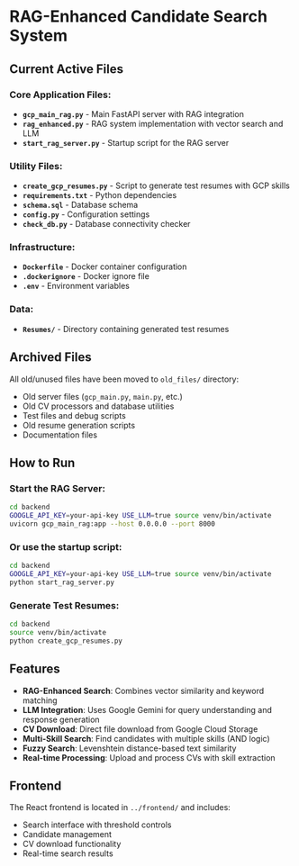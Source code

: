 # RAG-Enhanced Candidate Search System

## Current Active Files

### Core Application Files:
- **`gcp_main_rag.py`** - Main FastAPI server with RAG integration
- **`rag_enhanced.py`** - RAG system implementation with vector search and LLM
- **`start_rag_server.py`** - Startup script for the RAG server

### Utility Files:
- **`create_gcp_resumes.py`** - Script to generate test resumes with GCP skills
- **`requirements.txt`** - Python dependencies
- **`schema.sql`** - Database schema
- **`config.py`** - Configuration settings
- **`check_db.py`** - Database connectivity checker

### Infrastructure:
- **`Dockerfile`** - Docker container configuration
- **`.dockerignore`** - Docker ignore file
- **`.env`** - Environment variables

### Data:
- **`Resumes/`** - Directory containing generated test resumes

## Archived Files

All old/unused files have been moved to `old_files/` directory:
- Old server files (`gcp_main.py`, `main.py`, etc.)
- Old CV processors and database utilities
- Test files and debug scripts
- Old resume generation scripts
- Documentation files

## How to Run

### Start the RAG Server:
```bash
cd backend
GOOGLE_API_KEY=your-api-key USE_LLM=true source venv/bin/activate
uvicorn gcp_main_rag:app --host 0.0.0.0 --port 8000
```

### Or use the startup script:
```bash
cd backend
GOOGLE_API_KEY=your-api-key USE_LLM=true source venv/bin/activate
python start_rag_server.py
```

### Generate Test Resumes:
```bash
cd backend
source venv/bin/activate
python create_gcp_resumes.py
```

## Features

- **RAG-Enhanced Search**: Combines vector similarity and keyword matching
- **LLM Integration**: Uses Google Gemini for query understanding and response generation
- **CV Download**: Direct file download from Google Cloud Storage
- **Multi-Skill Search**: Find candidates with multiple skills (AND logic)
- **Fuzzy Search**: Levenshtein distance-based text similarity
- **Real-time Processing**: Upload and process CVs with skill extraction

## Frontend

The React frontend is located in `../frontend/` and includes:
- Search interface with threshold controls
- Candidate management
- CV download functionality
- Real-time search results 